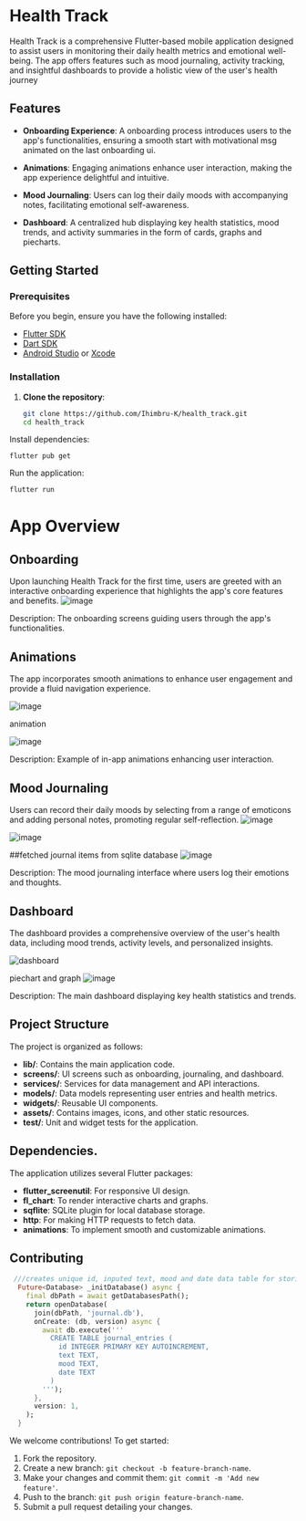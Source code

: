 # Health Track

Health Track is a comprehensive Flutter-based mobile application designed to assist users in monitoring their daily health metrics and emotional well-being. The app offers features such as mood journaling, activity tracking, and insightful dashboards to provide a holistic view of the user's health journey

## Features

- **Onboarding Experience**: A onboarding process introduces users to the app's functionalities, ensuring a smooth start with motivational msg animated on the last onboarding ui.

- **Animations**: Engaging animations enhance user interaction, making the app experience delightful and intuitive.

- **Mood Journaling**: Users can log their daily moods with accompanying notes, facilitating emotional self-awareness.

- **Dashboard**: A centralized hub displaying key health statistics, mood trends, and activity summaries in the form of cards, graphs and piecharts.

## Getting Started

### Prerequisites

Before you begin, ensure you have the following installed:

- [Flutter SDK](https://flutter.dev/docs/get-started/install)
- [Dart SDK](https://dart.dev/get-dart)
- [Android Studio](https://developer.android.com/studio) or [Xcode](https://developer.apple.com/xcode/)

### Installation

1. **Clone the repository**:

   ```bash
   git clone https://github.com/Ihimbru-K/health_track.git
   cd health_track
Install dependencies:

   
    flutter pub get
Run the application:


    flutter run



# App Overview

## Onboarding

Upon launching Health Track for the first time, users are greeted with an interactive onboarding experience that highlights the app's core features and benefits.
![image](https://github.com/user-attachments/assets/2a60488e-8353-4dc6-b767-72a7df9a9671)


Description: The onboarding screens guiding users through the app's functionalities.

## Animations

The app incorporates smooth animations to enhance user engagement and provide a fluid navigation experience.

![image](https://github.com/user-attachments/assets/7e6fba07-e5ba-4493-b2bf-c1fc9bc04cb5)


animation

![image](https://github.com/user-attachments/assets/487fcbdc-d943-4f1f-84c1-9e5430c77a3f)



Description: Example of in-app animations enhancing user interaction.

## Mood Journaling

Users can record their daily moods by selecting from a range of emoticons and adding personal notes, promoting regular self-reflection.
![image](https://github.com/user-attachments/assets/00b81a7c-247f-4747-b750-64cadb582d6f)






![image](https://github.com/user-attachments/assets/c9ed1e9e-63d9-42a1-9bbc-d1f408654e92)







##fetched journal items from sqlite database
![image](https://github.com/user-attachments/assets/a26174dc-9516-4a58-aa35-15f984265ae6)





Description: The mood journaling interface where users log their emotions and thoughts.

## Dashboard

The dashboard provides a comprehensive overview of the user's health data, including mood trends, activity levels, and personalized insights.

![dashboard](https://github.com/user-attachments/assets/f79c3bd9-d641-4dec-9b30-ed30855d4876)




piechart and graph
![image](https://github.com/user-attachments/assets/396674b8-2332-47ab-a0a4-bbee6f470769)




Description: The main dashboard displaying key health statistics and trends.

## Project Structure

The project is organized as follows:

- **lib/**: Contains the main application code.
- **screens/**: UI screens such as onboarding, journaling, and dashboard.
- **services/**: Services for data management and API interactions.
- **models/**: Data models representing user entries and health metrics.
- **widgets/**: Reusable UI components.
- **assets/**: Contains images, icons, and other static resources.
- **test/**: Unit and widget tests for the application.

## Dependencies.

The application utilizes several Flutter packages:

- **flutter_screenutil**: For responsive UI design.
- **fl_chart**: To render interactive charts and graphs.
- **sqflite**: SQLite plugin for local database storage.
- **http**: For making HTTP requests to fetch data.
- **animations**: To implement smooth and customizable animations.

## Contributing

```dart
 ///creates unique id, inputed text, mood and date data table for storing journal items
  Future<Database> _initDatabase() async {
    final dbPath = await getDatabasesPath();
    return openDatabase(
      join(dbPath, 'journal.db'),
      onCreate: (db, version) async {
        await db.execute('''
          CREATE TABLE journal_entries (
            id INTEGER PRIMARY KEY AUTOINCREMENT,
            text TEXT,
            mood TEXT,
            date TEXT
          )
        ''');
      },
      version: 1,
    );
  }
```

We welcome contributions! To get started:

1. Fork the repository.
2. Create a new branch: `git checkout -b feature-branch-name`.
3. Make your changes and commit them: `git commit -m 'Add new feature'`.
4. Push to the branch: `git push origin feature-branch-name`.
5. Submit a pull request detailing your changes.


